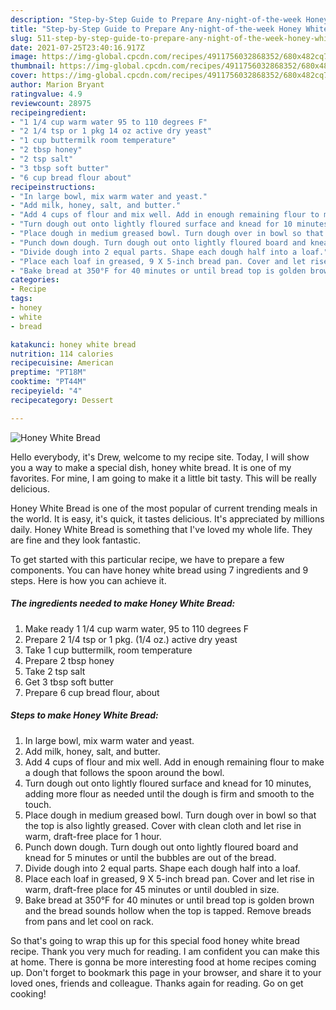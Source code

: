 ```yaml
---
description: "Step-by-Step Guide to Prepare Any-night-of-the-week Honey White Bread"
title: "Step-by-Step Guide to Prepare Any-night-of-the-week Honey White Bread"
slug: 511-step-by-step-guide-to-prepare-any-night-of-the-week-honey-white-bread
date: 2021-07-25T23:40:16.917Z
image: https://img-global.cpcdn.com/recipes/4911756032868352/680x482cq70/honey-white-bread-recipe-main-photo.jpg
thumbnail: https://img-global.cpcdn.com/recipes/4911756032868352/680x482cq70/honey-white-bread-recipe-main-photo.jpg
cover: https://img-global.cpcdn.com/recipes/4911756032868352/680x482cq70/honey-white-bread-recipe-main-photo.jpg
author: Marion Bryant
ratingvalue: 4.9
reviewcount: 28975
recipeingredient:
- "1 1/4 cup warm water 95 to 110 degrees F"
- "2 1/4 tsp or 1 pkg 14 oz active dry yeast"
- "1 cup buttermilk room temperature"
- "2 tbsp honey"
- "2 tsp salt"
- "3 tbsp soft butter"
- "6 cup bread flour about"
recipeinstructions:
- "In large bowl, mix warm water and yeast."
- "Add milk, honey, salt, and butter."
- "Add 4 cups of flour and mix well. Add in enough remaining flour to make a dough that follows the spoon around the bowl."
- "Turn dough out onto lightly floured surface and knead for 10 minutes, adding more flour as needed until the dough is firm and smooth to the touch."
- "Place dough in medium greased bowl. Turn dough over in bowl so that the top is also lightly greased. Cover with clean cloth and let rise in warm, draft-free place for 1 hour."
- "Punch down dough. Turn dough out onto lightly floured board and knead for 5 minutes or until the bubbles are out of the bread."
- "Divide dough into 2 equal parts. Shape each dough half into a loaf."
- "Place each loaf in greased, 9 X 5-inch bread pan. Cover and let rise in warm, draft-free place for 45 minutes or until doubled in size."
- "Bake bread at 350°F for 40 minutes or until bread top is golden brown and the bread sounds hollow when the top is tapped. Remove breads from pans and let cool on rack."
categories:
- Recipe
tags:
- honey
- white
- bread

katakunci: honey white bread 
nutrition: 114 calories
recipecuisine: American
preptime: "PT18M"
cooktime: "PT44M"
recipeyield: "4"
recipecategory: Dessert

---
```



![Honey White Bread](https://img-global.cpcdn.com/recipes/4911756032868352/680x482cq70/honey-white-bread-recipe-main-photo.jpg)

Hello everybody, it's Drew, welcome to my recipe site. Today, I will show you a way to make a special dish, honey white bread. It is one of my favorites. For mine, I am going to make it a little bit tasty. This will be really delicious.



Honey White Bread is one of the most popular of current trending meals in the world. It is easy, it's quick, it tastes delicious. It's appreciated by millions daily. Honey White Bread is something that I've loved my whole life. They are fine and they look fantastic.


To get started with this particular recipe, we have to prepare a few components. You can have honey white bread using 7 ingredients and 9 steps. Here is how you can achieve it.

<!--inarticleads1-->

##### The ingredients needed to make Honey White Bread:

1. Make ready 1 1/4 cup warm water, 95 to 110 degrees F
1. Prepare 2 1/4 tsp or 1 pkg. (1/4 oz.) active dry yeast
1. Take 1 cup buttermilk, room temperature
1. Prepare 2 tbsp honey
1. Take 2 tsp salt
1. Get 3 tbsp soft butter
1. Prepare 6 cup bread flour, about




<!--inarticleads2-->

##### Steps to make Honey White Bread:

1. In large bowl, mix warm water and yeast.
1. Add milk, honey, salt, and butter.
1. Add 4 cups of flour and mix well. Add in enough remaining flour to make a dough that follows the spoon around the bowl.
1. Turn dough out onto lightly floured surface and knead for 10 minutes, adding more flour as needed until the dough is firm and smooth to the touch.
1. Place dough in medium greased bowl. Turn dough over in bowl so that the top is also lightly greased. Cover with clean cloth and let rise in warm, draft-free place for 1 hour.
1. Punch down dough. Turn dough out onto lightly floured board and knead for 5 minutes or until the bubbles are out of the bread.
1. Divide dough into 2 equal parts. Shape each dough half into a loaf.
1. Place each loaf in greased, 9 X 5-inch bread pan. Cover and let rise in warm, draft-free place for 45 minutes or until doubled in size.
1. Bake bread at 350°F for 40 minutes or until bread top is golden brown and the bread sounds hollow when the top is tapped. Remove breads from pans and let cool on rack.




So that's going to wrap this up for this special food honey white bread recipe. Thank you very much for reading. I am confident you can make this at home. There is gonna be more interesting food at home recipes coming up. Don't forget to bookmark this page in your browser, and share it to your loved ones, friends and colleague. Thanks again for reading. Go on get cooking!
